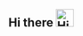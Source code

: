 ## Hi there <img alt="Hi" src="https://raw.githubusercontent.com/TheDudeThatCode/TheDudeThatCode/master/Assets/Hi.gif" width="32px" />

